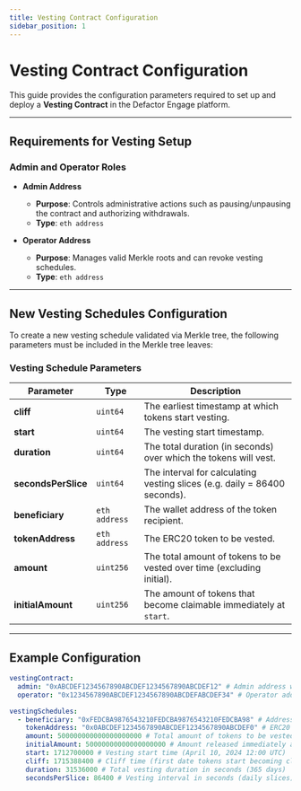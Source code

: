 ```yaml
---
title: Vesting Contract Configuration
sidebar_position: 1
---
```


# Vesting Contract Configuration

This guide provides the configuration parameters required to set up and deploy a **Vesting Contract** in the Defactor Engage platform.

---

## Requirements for Vesting Setup

### **Admin and Operator Roles**

- **Admin Address**

  - **Purpose**: Controls administrative actions such as pausing/unpausing the contract and authorizing withdrawals.
  - **Type**: `eth address`

- **Operator Address**
  - **Purpose**: Manages valid Merkle roots and can revoke vesting schedules.
  - **Type**: `eth address`

---

## New Vesting Schedules Configuration

To create a new vesting schedule validated via Merkle tree, the following parameters must be included in the Merkle tree leaves:

### **Vesting Schedule Parameters**

| Parameter           | Type          | Description                                                               |
| ------------------- | ------------- | ------------------------------------------------------------------------- |
| **cliff**           | `uint64`      | The earliest timestamp at which tokens start vesting.                     |
| **start**           | `uint64`      | The vesting start timestamp.                                              |
| **duration**        | `uint64`      | The total duration (in seconds) over which the tokens will vest.          |
| **secondsPerSlice** | `uint64`      | The interval for calculating vesting slices (e.g. daily = 86400 seconds). |
| **beneficiary**     | `eth address` | The wallet address of the token recipient.                                |
| **tokenAddress**    | `eth address` | The ERC20 token to be vested.                                             |
| **amount**          | `uint256`     | The total amount of tokens to be vested over time (excluding initial).    |
| **initialAmount**   | `uint256`     | The amount of tokens that become claimable immediately at `start`.        |

---

## Example Configuration

```yaml
vestingContract:
  admin: "0xABCDEF1234567890ABCDEF1234567890ABCDEF12" # Admin address with permissions to pause, withdraw, and manage the contract
  operator: "0x1234567890ABCDEF1234567890ABCDEFABCDEF34" # Operator address with permissions to update Merkle roots and handle revocations

vestingSchedules:
  - beneficiary: "0xFEDCBA9876543210FEDCBA9876543210FEDCBA98" # Address receiving the vested tokens
    tokenAddress: "0x0ABCDEF1234567890ABCDEF1234567890ABCDEF0" # ERC20 token address to be vested
    amount: 500000000000000000000 # Total amount of tokens to be vested (500 tokens, assuming 18 decimals)
    initialAmount: 50000000000000000000 # Amount released immediately at vesting start (50 tokens)
    start: 1712700000 # Vesting start time (April 10, 2024 12:00 UTC)
    cliff: 1715388400 # Cliff time (first date tokens start becoming claimable — May 10, 2024 12:00 UTC)
    duration: 31536000 # Total vesting duration in seconds (365 days)
    secondsPerSlice: 86400 # Vesting interval in seconds (daily slices)
```
